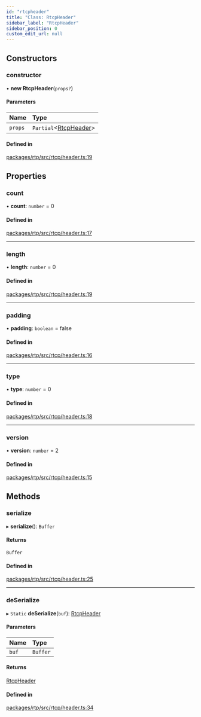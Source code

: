 ```yaml
---
id: "rtcpheader"
title: "Class: RtcpHeader"
sidebar_label: "RtcpHeader"
sidebar_position: 0
custom_edit_url: null
---
```


## Constructors

### constructor

• **new RtcpHeader**(`props?`)

#### Parameters

| Name | Type |
| :------ | :------ |
| `props` | `Partial`<[RtcpHeader](rtcpheader.md)\> |

#### Defined in

[packages/rtp/src/rtcp/header.ts:19](https://github.com/shinyoshiaki/werift-webrtc/blob/8a77e73/packages/rtp/src/rtcp/header.ts#L19)

## Properties

### count

• **count**: `number` = 0

#### Defined in

[packages/rtp/src/rtcp/header.ts:17](https://github.com/shinyoshiaki/werift-webrtc/blob/8a77e73/packages/rtp/src/rtcp/header.ts#L17)

___

### length

• **length**: `number` = 0

#### Defined in

[packages/rtp/src/rtcp/header.ts:19](https://github.com/shinyoshiaki/werift-webrtc/blob/8a77e73/packages/rtp/src/rtcp/header.ts#L19)

___

### padding

• **padding**: `boolean` = false

#### Defined in

[packages/rtp/src/rtcp/header.ts:16](https://github.com/shinyoshiaki/werift-webrtc/blob/8a77e73/packages/rtp/src/rtcp/header.ts#L16)

___

### type

• **type**: `number` = 0

#### Defined in

[packages/rtp/src/rtcp/header.ts:18](https://github.com/shinyoshiaki/werift-webrtc/blob/8a77e73/packages/rtp/src/rtcp/header.ts#L18)

___

### version

• **version**: `number` = 2

#### Defined in

[packages/rtp/src/rtcp/header.ts:15](https://github.com/shinyoshiaki/werift-webrtc/blob/8a77e73/packages/rtp/src/rtcp/header.ts#L15)

## Methods

### serialize

▸ **serialize**(): `Buffer`

#### Returns

`Buffer`

#### Defined in

[packages/rtp/src/rtcp/header.ts:25](https://github.com/shinyoshiaki/werift-webrtc/blob/8a77e73/packages/rtp/src/rtcp/header.ts#L25)

___

### deSerialize

▸ `Static` **deSerialize**(`buf`): [RtcpHeader](rtcpheader.md)

#### Parameters

| Name | Type |
| :------ | :------ |
| `buf` | `Buffer` |

#### Returns

[RtcpHeader](rtcpheader.md)

#### Defined in

[packages/rtp/src/rtcp/header.ts:34](https://github.com/shinyoshiaki/werift-webrtc/blob/8a77e73/packages/rtp/src/rtcp/header.ts#L34)

